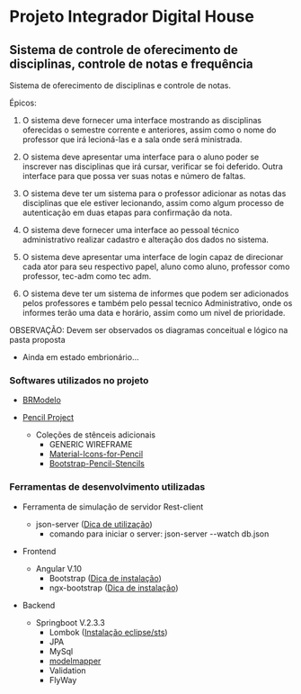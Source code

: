 # Projeto Integrador Digital House

## Sistema de controle de oferecimento de disciplinas, controle de notas e frequência

Sistema de oferecimento de disciplinas e controle de notas.

Épicos:
1. O sistema deve fornecer uma interface mostrando as disciplinas oferecidas o semestre corrente e anteriores, assim como o nome do professor que irá lecioná-las e a sala onde será ministrada.

1. O sistema deve apresentar uma interface para o aluno poder se inscrever nas disciplinas que irá cursar, verificar se foi deferido. Outra interface para que possa ver suas notas e número de faltas.

1. O sistema deve ter um sistema para o professor adicionar as notas das disciplinas que ele estiver lecionando, assim como algum processo de autenticação em duas etapas para confirmação da nota.

1. O sistema deve fornecer uma interface ao pessoal técnico administrativo realizar cadastro e alteração dos dados no sistema.

1. O sistema deve apresentar uma interface de login capaz de direcionar cada ator para seu respectivo papel, aluno como aluno, professor como professor, tec-adm como tec adm.

1. O sistema deve ter um sistema de informes que podem ser adicionados pelos professores e também pelo pessal tecnico Administrativo, onde os informes terão uma data e horário, assim como um nivel de prioridade.

OBSERVAÇÃO: Devem ser observados os diagramas conceitual e lógico na pasta proposta

* Ainda em estado embrionário...

### Softwares utilizados no projeto

* [BRModelo](https://sourceforge.net/projects/brmodelo/)
  
* [Pencil Project](https://pencil.evolus.vn/)
  * Coleções de stênceis adicionais
    * GENERIC WIREFRAME
    * [Material-Icons-for-Pencil](https://github.com/nathanielw/Material-Icons-for-Pencil/releases/tag/v2.0.0)
	* [Bootstrap-Pencil-Stencils](https://github.com/nathanielw/Bootstrap-Pencil-Stencils/releases/tag/v1.1.1)
	
### Ferramentas de desenvolvimento utilizadas

* Ferramenta de simulação de servidor Rest-client
  * json-server ([Dica de utilização](https://www.youtube.com/watch?v=mczUdRvLBc8&list=PLGxZ4Rq3BOBoSRcKWEdQACbUCNWLczg2G&index=122))
    * comando para iniciar o server: json-server --watch db.json
	

* Frontend
  * Angular V.10
    * Bootstrap ([Dica de instalação](https://loiane.com/2017/08/how-to-add-bootstrap-to-an-angular-cli-project/))
	* ngx-bootstrap ([Dica de instalação](https://loiane.com/2017/08/how-to-add-bootstrap-to-an-angular-cli-project/))
	
* Backend
  * Springboot V.2.3.3
	* Lombok ([Instalação eclipse/sts](https://projectlombok.org/setup/eclipse))
	* JPA
	* MySql
	* [modelmapper](http://modelmapper.org/)
	* Validation
	* FlyWay



